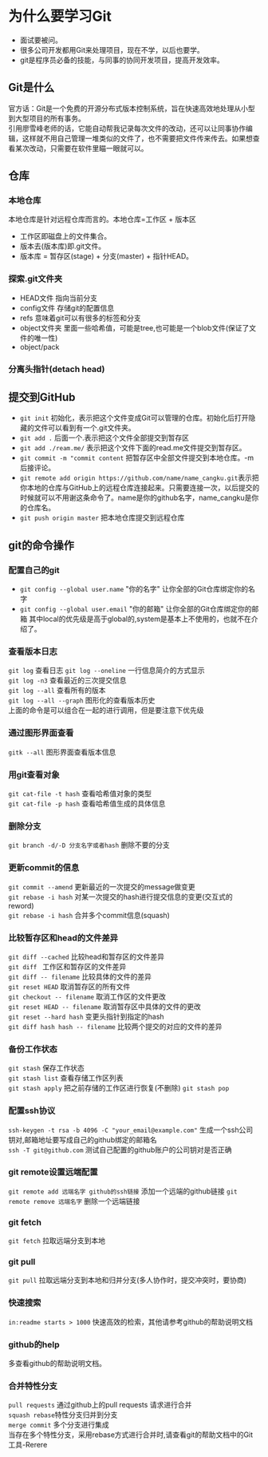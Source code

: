 # 为什么要学习Git  
* 面试要被问。  
* 很多公司开发都用Git来处理项目，现在不学，以后也要学。  
* git是程序员必备的技能，与同事的协同开发项目，提高开发效率。  

## Git是什么
 官方话：Git是一个免费的开源分布式版本控制系统，旨在快速高效地处理从小型到大型项目的所有事务。  
引用廖雪峰老师的话，它能自动帮我记录每次文件的改动，还可以让同事协作编辑，这样就不用自己管理一堆类似的文件了，也不需要把文件传来传去。如果想查看某次改动，只需要在软件里瞄一眼就可以。  

## 仓库  
### 本地仓库  
  本地仓库是针对远程仓库而言的。本地仓库=工作区 + 版本区  
  - 工作区即磁盘上的文件集合。  
  - 版本去(版本库)即.git文件。  
  - 版本库 = 暂存区(stage) + 分支(master) + 指针HEAD。  

### 探索.git文件夹
- HEAD文件 指向当前分支
- config文件 存储git的配置信息
- refs 意味着git可以有很多的标签和分支
- object文件夹 里面一些哈希值，可能是tree,也可能是一个blob文件(保证了文件的唯一性)
- object/pack  

### 分离头指针(detach head)

## 提交到GitHub 
- `git init` 初始化，表示把这个文件变成Git可以管理的仓库。初始化后打开隐藏的文件可以看到有一个.git文件夹。  
- `git add .` 后面一个.表示把这个文件全部提交到暂存区  
- `git add ./ream.me/` 表示把这个文件下面的read.me文件提交到暂存区。  
- `git commit -m "commit content` 把暂存区中全部文件提交到本地仓库。-m后接评论。  
- `git remote add origin https://github.com/name/name_cangku.git`表示把你本地的仓库与GitHub上的远程仓库连接起来。只需要连接一次，以后提交的时候就可以不用谢这条命令了。name是你的github名字，name_cangku是你的仓库名。  
- `git push origin master` 把本地仓库提交到远程仓库  

## git的命令操作

### 配置自己的git
- `git config --global user.name` "你的名字" 让你全部的Git仓库绑定你的名字  
- `git config --global user.email` "你的邮箱" 让你全部的Git仓库绑定你的邮箱 
其中local的优先级是高于global的,system是基本上不使用的，也就不在介绍了。  

### 查看版本日志
`git log`  查看日志
`git log --oneline` 一行信息简介的方式显示  
`git log -n3` 查看最近的三次提交信息  
`git log --all` 查看所有的版本  
`git log --all --graph` 图形化的查看版本历史  
上面的命令是可以组合在一起的进行调用，但是要注意下优先级  

### 通过图形界面查看
`gitk --all` 图形界面查看版本信息  


### 用git查看对象
`git cat-file -t hash` 查看哈希值对象的类型  
`git cat-file -p hash` 查看哈希值生成的具体信息 

### 删除分支
`git branch -d/-D 分支名字或者hash` 删除不要的分支 

### 更新commit的信息
`git commit --amend` 更新最近的一次提交的message做变更  
`git rebase -i hash` 对某一次提交的hash进行提交信息的变更(交互式的 reword)  
`git rebase -i hash` 合并多个commit信息(squash)  

### 比较暂存区和head的文件差异
`git diff --cached` 比较head和暂存区的文件差异  
`git diff ` 工作区和暂存区的文件差异  
`git diff -- filename` 比较具体的文件的差异  
`git reset HEAD` 取消暂存区的所有文件  
`git checkout -- filename` 取消工作区的文件更改  
`git reset HEAD -- filename` 取消暂存区中具体的文件的更改  
`git reset --hard hash` 变更头指针到指定的hash  
`git diff hash hash -- filename` 比较两个提交的对应的文件的差异  

### 备份工作状态
`git stash` 保存工作状态  
`git stash list` 查看存储工作区列表  
`git stash apply` 把之前存储的工作区进行恢复(不删除)
`git stash pop`

### 配置ssh协议
`ssh-keygen -t rsa -b 4096 -C "your_email@example.com"` 生成一个ssh公司钥对,邮箱地址要写成自己的github绑定的邮箱名  
`ssh -T git@github.com` 测试自己配置的github账户的公司钥对是否正确  

### git remote设置远端配置
`git remote add 远端名字 github的ssh链接` 添加一个远端的github链接
`git remote remove 远端名字` 删除一个远端链接 

### git fetch
`git fetch` 拉取远端分支到本地  

### git pull 
`git pull` 拉取远端分支到本地和归并分支(多人协作时，提交冲突时，要协商)  

### 快速搜索
`in:readme starts > 1000` 快速高效的检索，其他请参考github的帮助说明文档  

### github的help
多查看github的帮助说明文档。 

### 合并特性分支  
`pull requests` 通过github上的pull requests 请求进行合并  
`squash rebase`特性分支归并到分支  
`merge commit` 多个分支进行集成  
当存在多个特性分支，采用rebase方式进行合并时,请查看git的帮助文档中的Git工具-Rerere  